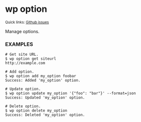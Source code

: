 # wp option

<small>Quick links: <a href="https://github.com/issues?q=is%3Aopen+label%3Acommand%3Aoption+sort%3Aupdated-desc+org%3Awp-cli">Github issues</a></small>

Manage options.

### EXAMPLES

    # Get site URL.
    $ wp option get siteurl
    http://example.com

    # Add option.
    $ wp option add my_option foobar
    Success: Added 'my_option' option.

    # Update option.
    $ wp option update my_option '{"foo": "bar"}' --format=json
    Success: Updated 'my_option' option.

    # Delete option.
    $ wp option delete my_option
    Success: Deleted 'my_option' option.



